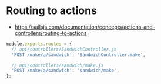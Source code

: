 # Routing to actions

- https://sailsjs.com/documentation/concepts/actions-and-controllers/routing-to-actions

```javascript
module.exports.routes = {
  // api/controllers/SandwichController.js
  'POST /make/a/sandwich': 'SandwichController.make',

  // api/controllers/sandwich/make.js
  'POST /make/a/sandwich': 'sandwich/make',
};
```